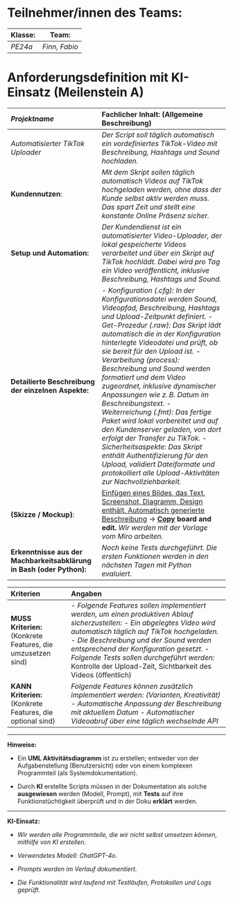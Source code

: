 Teilnehmer/innen des Teams:
===========================

| **Klasse**: | **Team**: |
| --- | --- |
| *PE24a* | *Finn, Fabio* |

Anforderungsdefinition mit KI-Einsatz (Meilenstein A)
=====================================================

| *Projektname* | **Fachlicher Inhalt:** (Allgemeine Beschreibung) |
| :-- | :-- |
| *Automatisierter TikTok Uploader* | *Der Script soll täglich automatisch ein vordefiniertes TikTok-Video mit Beschreibung, Hashtags und Sound hochladen.* |
| **Kundennutzen**: | *Mit dem Skript sollen täglich automatisch Videos auf TikTok hochgeladen werden, ohne dass der Kunde selbst aktiv werden muss. Das spart Zeit und stellt eine konstante Online Präsenz sicher.* |
| **Setup und Automation:** | *Der Kundendienst ist ein automatisierter Video-Uploader, der lokal gespeicherte Videos verarbeitet und über ein Skript auf TikTok hochlädt. Dabei wird pro Tag ein Video veröffentlicht, inklusive Beschreibung, Hashtags und Sound.* |
| **Detailierte Beschreibung der einzelnen Aspekte:** | - *Konfiguration (.cfg): In der Konfigurationsdatei werden Sound, Videopfad, Beschreibung, Hashtags und Upload-Zeitpunkt definiert.* - *Get-Prozedur (.raw): Das Skript lädt automatisch die in der Konfiguration hinterlegte Videodatei und prüft, ob sie bereit für den Upload ist.* - *Verarbeitung (process): Beschreibung und Sound werden formatiert und dem Video zugeordnet, inklusive dynamischer Anpassungen wie z. B. Datum im Beschreibungstext.* - *Weiterreichung (.fmt): Das fertige Paket wird lokal vorbereitet und auf den Kundenserver geladen, von dort erfolgt der Transfer zu TikTok.* - *Sicherheitsaspekte: Das Skript enthält Authentifizierung für den Upload, validiert Dateiformate und protokolliert alle Upload-Aktivitäten zur Nachvollziehbarkeit.* |
| **(Skizze / Mockup)**: | [Einfügen eines Bildes, das Text, Screenshot, Diagramm, Design enthält. Automatisch generierte Beschreibung](https://gitlab.com/ch-tbz-it/Stud/m122/-/tree/main/10_Projekte_LB2/x_gitressourcen/Systemdesign.png) → [**Copy**](https://gitlab.com/ch-tbz-it/Stud/m122/-/blob/main/10_Projekte_LB2/m122-Projekte.rtb) **board and edit.** *Wir werden mit der Vorlage vom Miro arbeiten.* |
| **Erkenntnisse aus der Machbarkeitsabklärung in Bash (oder Python):** | *Noch keine Tests durchgeführt. Die ersten Funktionen werden in den nächsten Tagen mit Python evaluiert.* |

| Kriterien | Angaben |
| :-- | :-- |
| **MUSS Kriterien:** (Konkrete Features, die umzusetzen sind) | - *Folgende Features sollen implementiert werden, um einen produktiven Ablauf sicherzustellen:* - *Ein abgelegtes Video wird automatisch täglich auf TikTok hochgeladen.* - *Die Beschreibung und der Sound werden entsprechend der Konfiguration gesetzt.* - *Folgende Tests sollen durchgeführt werden:* Kontrolle der Upload-Zeit, Sichtbarkeit des Videos (öffentlich) |
| **KANN Kriterien:** (Konkrete Features, die optional sind) | *Folgende Features können zusätzlich implementiert werden: (Varianten, Kreativität)* - *Automatische Anpassung der Beschreibung mit aktuellem Datum* - *Automatischer Videoabruf über eine täglich wechselnde API* |

* * * * *

**Hinweise:**

-   Ein **UML Aktivitätsdiagramm** ist zu erstellen; entweder von der Aufgabenstellung (Benutzersicht) oder von einem komplexen Programmteil (als Systemdokumentation).

-   Durch **KI** erstellte Scripts müssen in der Dokumentation als solche **ausgewiesen** werden (Modell, Prompt), mit **Tests** auf ihre Funktionstüchtigkeit überprüft und in der Doku **erklärt** werden.

* * * * *

**KI-Einsatz:**

-   *Wir werden alle Programmteile, die wir nicht selbst umsetzen können, mithilfe von KI erstellen.*

-   *Verwendetes Modell: ChatGPT-4o.*

-   *Prompts werden im Verlauf dokumentiert.*

-   *Die Funktionalität wird laufend mit Testläufen, Protokollen und Logs geprüft.*
